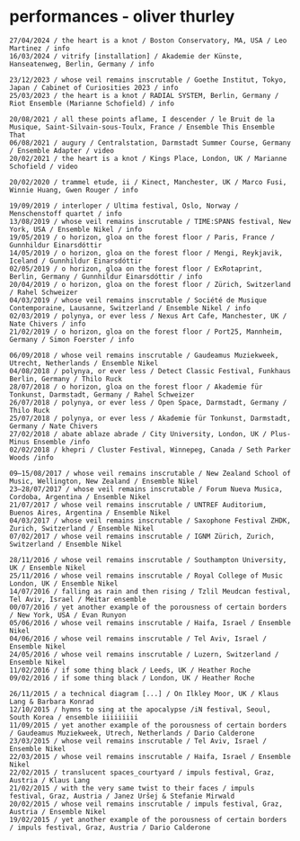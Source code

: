 # performances - oliver thurley

    27/04/2024 / the heart is a knot / Boston Conservatory, MA, USA / Leo Martinez / info
    16/03/2024 / vitrify [installation] / Akademie der Künste, Hanseatenweg, Berlin, Germany / info

    23/12/2023 / whose veil remains inscrutable / Goethe Institut, Tokyo, Japan / Cabinet of Curiosities 2023 / info
    25/03/2023 / the heart is a knot / RADIAL SYSTEM, Berlin, Germany / Riot Ensemble (Marianne Schofield) / info

    20/08/2021 / all these points aflame, I descender / le Bruit de la Musique, Saint-Silvain-sous-Toulx, France / Ensemble This Ensemble That
    06/08/2021 / augury / Centralstation, Darmstadt Summer Course, Germany / Ensemble Adapter / video
    20/02/2021 / the heart is a knot / Kings Place, London, UK / Marianne Schofield / video

    20/02/2020 / trammel etude, ii / Kinect, Manchester, UK / Marco Fusi, Winnie Huang, Gwen Rouger / info

    19/09/2019 / interloper / Ultima festival, Oslo, Norway / Menschenstoff quartet / info
    13/08/2019 / whose veil remains inscrutable / TIME:SPANS festival, New York, USA / Ensemble Nikel / info
    19/05/2019 / o horizon, gloa on the forest floor / Paris, France / Gunnhildur Einarsdóttir
    14/05/2019 / o horizon, gloa on the forest floor / Mengi, Reykjavik, Iceland / Gunnhildur Einarsdóttir
    02/05/2019 / o horizon, gloa on the forest floor / ExRotaprint, Berlin, Germany / Gunnhildur Einarsdóttir / info
    20/04/2019 / o horizon, gloa on the forest floor / Zürich, Switzerland / Rahel Schweizer
    04/03/2019 / whose veil remains inscrutable / Société de Musique Contemporaine, Lausanne, Switzerland / Ensemble Nikel / info
    02/03/2019 / polynya, or ever less / Nexus Art Cafe, Manchester, UK / Nate Chivers / info
    21/02/2019 / o horizon, gloa on the forest floor / Port25, Mannheim, Germany / Simon Foerster / info

    06/09/2018 / whose veil remains inscrutable / Gaudeamus Muziekweek, Utrecht, Netherlands / Ensemble Nikel
    04/08/2018 / polynya, or ever less / Detect Classic Festival, Funkhaus Berlin, Germany / Thilo Ruck
    28/07/2018 / o horizon, gloa on the forest floor / Akademie für Tonkunst, Darmstadt, Germany / Rahel Schweizer
    26/07/2018 / polynya, or ever less / Open Space, Darmstadt, Germany / Thilo Ruck
    25/07/2018 / polynya, or ever less / Akademie für Tonkunst, Darmstadt, Germany / Nate Chivers
    27/02/2018 / abate ablaze abrade / City University, London, UK / Plus-Minus Ensemble /info
    02/02/2018 / khepri / Cluster Festival, Winnepeg, Canada / Seth Parker Woods /info

    09–15/08/2017 / whose veil remains inscrutable / New Zealand School of Music, Wellington, New Zealand / Ensemble Nikel
    23–28/07/2017 / whose veil remains inscrutable / Forum Nueva Musica, Cordoba, Argentina / Ensemble Nikel
    21/07/2017 / whose veil remains inscrutable / UNTREF Auditorium, Buenos Aires, Argentina / Ensemble Nikel
    04/03/2017 / whose veil remains inscrutable / Saxophone Festival ZHDK, Zurich, Switzerland / Ensemble Nikel
    07/02/2017 / whose veil remains inscrutable / IGNM Zürich, Zurich, Switzerland / Ensemble Nikel

    28/11/2016 / whose veil remains inscrutable / Southampton University, UK / Ensemble Nikel
    25/11/2016 / whose veil remains inscrutable / Royal College of Music London, UK / Ensemble Nikel
    14/07/2016 / falling as rain and then rising / Tzlil Meudcan festival, Tel Aviv, Israel / Meitar ensemble
    00/07/2016 / yet another example of the porousness of certain borders / New York, USA / Evan Runyon
    05/06/2016 / whose veil remains inscrutable / Haifa, Israel / Ensemble Nikel
    04/06/2016 / whose veil remains inscrutable / Tel Aviv, Israel / Ensemble Nikel
    24/05/2016 / whose veil remains inscrutable / Luzern, Switzerland / Ensemble Nikel
    11/02/2016 / if some thing black / Leeds, UK / Heather Roche
    09/02/2016 / if some thing black / London, UK / Heather Roche

    26/11/2015 / a technical diagram [...] / On Ilkley Moor, UK / Klaus Lang & Barbara Konrad
    12/10/2015 / hymns to sing at the apocalypse /iN festival, Seoul, South Korea / ensemble iiiiiiiii
    11/09/2015 / yet another example of the porousness of certain borders / Gaudeamus Muziekweek, Utrech, Netherlands / Dario Calderone
    23/03/2015 / whose veil remains inscrutable / Tel Aviv, Israel / Ensemble Nikel
    22/03/2015 / whose veil remains inscrutable / Haifa, Israel / Ensemble Nikel
    22/02/2015 / translucent spaces_courtyard / impuls festival, Graz, Austria / Klaus Lang
    21/02/2015 / with the very same twist to their faces / impuls festival, Graz, Austria / Janez Uršej & Stefanie Mirwald
    20/02/2015 / whose veil remains inscrutable / impuls festival, Graz, Austria / Ensemble Nikel
    19/02/2015 / yet another example of the porousness of certain borders / impuls festival, Graz, Austria / Dario Calderone